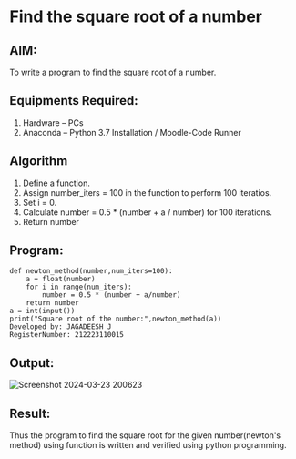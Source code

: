 # Find the square root of a number

## AIM:
To write a program to find the square root of a number.

## Equipments Required:
1. Hardware – PCs
2. Anaconda – Python 3.7 Installation / Moodle-Code Runner

## Algorithm
1. Define a function.
2. Assign number_iters = 100 in the function to perform 100 iteratios.
3. Set i = 0.
4. Calculate  number = 0.5 * (number + a / number) for 100 iterations.
5. Return number

## Program:
```
def newton_method(number,num_iters=100):
    a = float(number)
    for i in range(num_iters):
        number = 0.5 * (number + a/number)
    return number
a = int(input())
print("Square root of the number:",newton_method(a))
Developed by: JAGADEESH J
RegisterNumber: 212223110015
```
## Output:
![Screenshot 2024-03-23 200623](https://github.com/JAGADEESHJ97/Square-root-of-a-number/assets/152129419/aac6afe2-62d7-4810-ba1d-a6e90ed1cfad)

## Result:
Thus the program to find the square root for the given number(newton's method) using function is written and verified using python programming.
